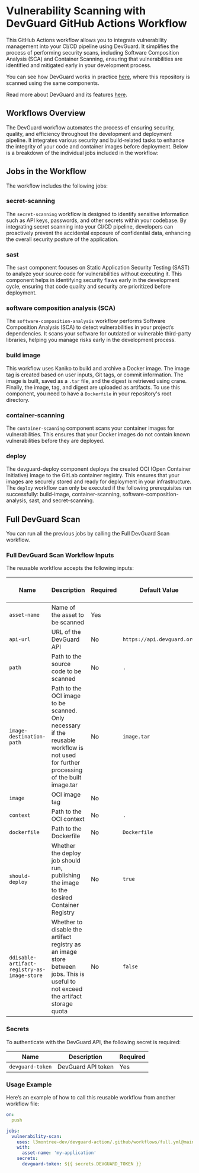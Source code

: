# Vulnerability Scanning with DevGuard GitHub Actions Workflow

This GitHub Actions workflow allows you to integrate vulnerability management into your CI/CD pipeline using DevGuard. It simplifies the process of performing security scans, including Software Composition Analysis (SCA) and Container Scanning, ensuring that vulnerabilities are identified and mitigated early in your development process.

You can see how DevGuard works in practice [here](https://main.devguard.org/l3montree-cybersecurity/projects/devguard-pipeline/assets/devguard-pipeline), where this repository is scanned using the same components.

Read more about DevGuard and its features [here](https://github.com/l3montree-dev/devguard).

## Workflows Overview

The DevGuard workflow automates the process of ensuring security, quality, and efficiency throughout the development and deployment pipeline. It integrates various security and build-related tasks to enhance the integrity of your code and container images before deployment. Below is a breakdown of the individual jobs included in the workflow:


## Jobs in the Workflow

The workflow includes the following jobs:


### secret-scanning
The `secret-scanning` workflow is designed to identify sensitive information such as API keys, passwords, and other secrets within your codebase. By integrating secret scanning into your CI/CD pipeline, developers can proactively prevent the accidental exposure of confidential data, enhancing the overall security posture of the application.


### sast
The `sast` component focuses on Static Application Security Testing (SAST) to analyze your source code for vulnerabilities without executing it. This component helps in identifying security flaws early in the development cycle, ensuring that code quality and security are prioritized before deployment.


### software composition analysis (SCA)

The `software-composition-analysis` workflow performs Software Composition Analysis (SCA) to detect vulnerabilities in your project’s dependencies. It scans your software for outdated or vulnerable third-party libraries, helping you manage risks early in the development process.


### build image
This workflow uses Kaniko to build and archive a Docker image. The image tag is created based on user inputs, Git tags, or commit information. The image is built, saved as a `.tar` file, and the digest is retrieved using crane. Finally, the image, tag, and digest are uploaded as artifacts. To use this component, you need to have a `Dockerfile` in your repository's root directory.



### container-scanning
The `container-scanning` component scans your container images for vulnerabilities. This ensures that your Docker images do not contain known vulnerabilities before they are deployed. 


### deploy

The devguard-deploy component deploys the created OCI (Open Container Initiative) image to the GitLab container registry. This ensures that your images are securely stored and ready for deployment in your infrastructure.
The `deploy` workflow can only be executed if the following prerequisites run successfully: build-image, container-scanning, software-composition-analysis, sast, and secret-scanning.


## Full DevGuard Scan

You can run all the previous jobs by calling the Full DevGuard Scan workflow.

### Full DevGuard Scan Workflow Inputs

The reusable workflow accepts the following inputs:

| Name                   | Description                                                                   | Required    | Default Value                                    | Workflows Using This Input                               |
|------------------------|--------------------------------------------------------------------------------------|-------------|-------------------------------------------------|----------------------------------------------------------|
| `asset-name`            | Name of the asset to be scanned                                               | Yes         |                                                 | SCA, Container Scanning                                              |
| `api-url`               | URL of the DevGuard API                                                       | No          | `https://api.devguard.org`                 |             SCA, Container Scanning                          |
| `path`              | Path to the source code to be scanned                                         | No          | `.`                                              | SCA                                           |
| `image-destination-path`| Path to the OCI image to be scanned. Only necessary if the reusable workflow is not used for further processing of the built image.tar | No          | `image.tar`                                      | Build-image        |
| `image`                 | OCI image tag                                                                  | No          |                                                 |  Build-image                           |
| `context`               | Path to the OCI context                                                       | No          | `.`                                              | Build-image          |
| `dockerfile`            | Path to the Dockerfile                                                        | No          | `Dockerfile`                                     |  Build-image                            |
| `should-deploy`         | Whether the deploy job should run, publishing the image to the desired Container Registry | No          | `true`                                           |  deploy            |
| `ddisable-artifact-registry-as-image-store` | Whether to disable the artifact registry as an image store between jobs. This is useful to not exceed the artifact storage quota | No          | `false`                                          | deploy            |


### Secrets

To authenticate with the DevGuard API, the following secret is required:

| Name              | Description                          | Required |
|-------------------|--------------------------------------|----------|
| `devguard-token`  | DevGuard API token                   | Yes      |




### Usage Example
Here’s an example of how to call this reusable workflow from another workflow file:

```yaml
on:
  push

jobs:
  vulnerability-scan:
    uses: l3montree-dev/devguard-action/.github/workflows/full.yml@main
    with:
      asset-name: 'my-application'
    secrets:
      devguard-token: ${{ secrets.DEVGUARD_TOKEN }}
```      
